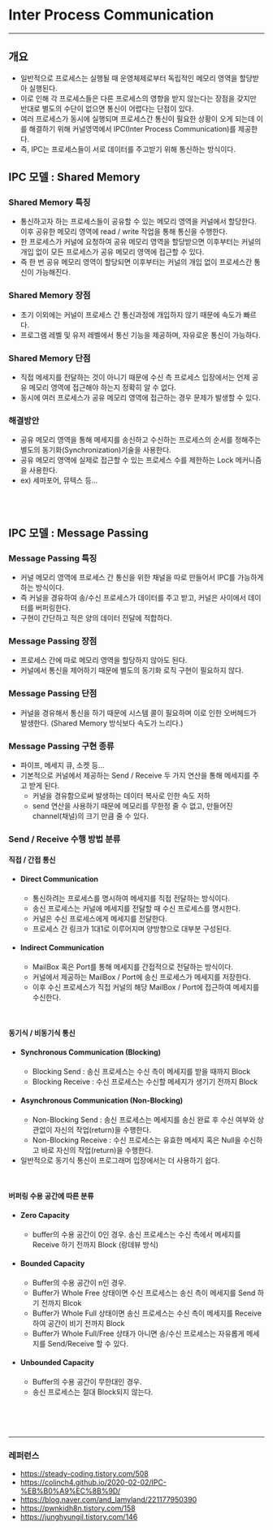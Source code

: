 # Inter Process Communication

---
## 개요
- 일반적으로 프로세스는 실행될 때 운영체제로부터 독립적인 메모리 영역을 할당받아 실행된다.
- 이로 인해 각 프로세스들은 다른 프로세스의 영향을 받지 않는다는 장점을 갖지만 반대로 별도의 수단이 없으면 통신이 어렵다는 단점이 있다.
- 여러 프로세스가 동시에 실행되며 프로세스간 통신이 필요한 상황이 오게 되는데 이를 해결하기 위해 커널영역에서 IPC(Inter Process Communication)를 제공한다.
- 즉, IPC는 프로세스들이 서로 데이터를 주고받기 위해 통신하는 방식이다.

## IPC 모델 : Shared Memory
### Shared Memory 특징
- 통신하고자 하는 프로세스들이 공유할 수 있는 메모리 영역을 커널에서 할당한다. 이후 공유한 메모리 영역에 read / write 작업을 통해 통신을 수행한다.
- 한 프로세스가 커널에 요청하여 공유 메모리 영역을 할당받으면 이후부터는 커널의 개입 없이 모든 프로세스가 공유 메모리 영역에 접근할 수 있다.
- 즉 한 번 공유 메모리 영역이 할당되면 이후부터는 커널의 개입 없이 프로세스간 통신이 가능해진다.

### Shared Memory 장점
- 초기 이외에는 커널이 프로세스 간 통신과정에 개입하지 않기 때문에 속도가 빠르다.
- 프로그램 레벨 및 유저 레벨에서 통신 기능을 제공하며, 자유로운 통신이 가능하다.

### Shared Memory 단점
- 직접 메세지를 전달하는 것이 아니기 때문에 수신 측 프로세스 입장에서는 언제 공유 메모리 영역에 접근해야 하는지 정확히 알 수 없다.
- 동시에 여러 프로세스가 공유 메모리 영역에 접근하는 경우 문제가 발생할 수 있다.

### 해결방안
- 공유 메모리 영역을 통해 메세지를 송신하고 수신하는 프로세스의 순서를 정해주는 별도의 동기화(Synchronization)기술을 사용한다.
- 공유 메모리 영역에 실제로 접근할 수 있는 프로세스 수를 제한하는 Lock 메커니즘을 사용한다.
- ex) 세마포어, 뮤텍스 등...

<br/>
<br/>

## IPC 모델 : Message Passing
### Message Passing 특징
- 커널 메모리 영역에 프로세스 간 통신을 위한 채널을 따로 만들어서 IPC를 가능하게 하는 방식이다.
- 즉 커널을 경유하여 송/수신 프로세스가 데이터를 주고 받고, 커널은 사이에서 데이터를 버퍼링한다.
- 구현이 간단하고 적은 양의 데이터 전달에 적합하다.

### Message Passing 장점
- 프로세스 간에 따로 메모리 영역을 할당하지 않아도 된다.
- 커널에서 통신을 제어하기 때문에 별도의 동기화 로직 구현이 필요하지 않다.

### Message Passing 단점
- 커널을 경유해서 통신을 하기 때문에 시스템 콜이 필요하며 이로 인한 오버헤드가 발생한다. (Shared Memory 방식보다 속도가 느리다.)

### Message Passing 구현 종류
- 파이프, 메세지 큐, 소켓 등...
- 기본적으로 커널에서 제공하는 Send / Receive 두 가지 연산을 통해 메세지를 주고 받게 된다.
  - 커널을 경유함으로써 발생하는 데이터 복사로 인한 속도 저하
  - send 연산을 사용하기 때문에 메모리를 무한정 줄 수 없고, 만들어진 channel(채널)의 크기 만큼 줄 수 있다.

### Send / Receive 수행 방법 분류
#### 직접 / 간접 통신
- #### Direct Communication
  - 통신하려는 프로세스를 명시하여 메세지를 직접 전달하는 방식이다.
  - 송신 프로세스는 커널에 메세지를 전달할 때 수신 프로세스를 명시한다.
  - 커널은 수신 프로세스에게 메세지를 전달한다.
  - 프로세스 간 링크가 1대1로 이루어지며 양방향으로 대부분 구성된다.

- #### Indirect Communication
  - MailBox 혹은 Port를 통해 메세지를 간접적으로 전달하는 방식이다.
  - 커널에서 제공하는 MailBox / Port에 송신 프로세스가 메세지를 저장한다.
  - 이후 수신 프로세스가 직접 커널의 해당 MailBox / Port에 접근하여 메세지를 수신한다.

<br/>

#### 동기식 / 비동기식 통신
- #### Synchronous Communication (Blocking)
  - Blocking Send : 송신 프로세스는 수신 측이 메세지를 받을 때까지 Block
  - Blocking Receive : 수신 프로세스는 수신할 메세지가 생기기 전까지 Block
- #### Asynchronous Communication (Non-Blocking)
  - Non-Blocking Send : 송신 프로세스는 메세지를 송신 완료 후 수신 여부와 상관없이 자신의 작업(return)을 수행한다.
  - Non-Blocking Receive : 수신 프로세스는 유효한 메세지 혹은 Null을 수신하고 바로 자신의 작업(return)을 수행한다.
- 일반적으로 동기식 통신이 프로그래머 입장에서는 더 사용하기 쉽다.

<br/>

#### 버퍼링 수용 공간에 따른 분류
- #### Zero Capacity
  - buffer의 수용 공간이 0인 경우. 송신 프로세스는 수신 측에서 메세지를 Receive 하기 전까지 Block (랑데뷰 방식)
- #### Bounded Capacity
  - Buffer의 수용 공간이 n인 경우.
  - Buffer가 Whole Free 상태이면 수신 프로세스는 송신 측이 메세지를 Send 하기 전까지 Blcok
  - Buffer가 Whole Full 상태이면 송신 프로세스는 수신 측이 메세지를 Receive하여 공간이 비기 전까지 Block
  - Buffer가 Whole Full/Free 상태가 아니면 송/수신 프로세스는 자유롭게 메세지를 Send/Receive 할 수 있다.
- #### Unbounded Capacity
  - Buffer의 수용 공간이 무한대인 경우.
  - 송신 프로세스는 절대 Block되지 않는다.













<br/>
<br/>
<br/>

---

### 레퍼런스
- https://steady-coding.tistory.com/508
- https://colinch4.github.io/2020-02-02/IPC-%EB%B0%A9%EC%8B%9D/
- https://blog.naver.com/and_lamyland/221177950390
- https://pwnkidh8n.tistory.com/158
- https://junghyungil.tistory.com/146